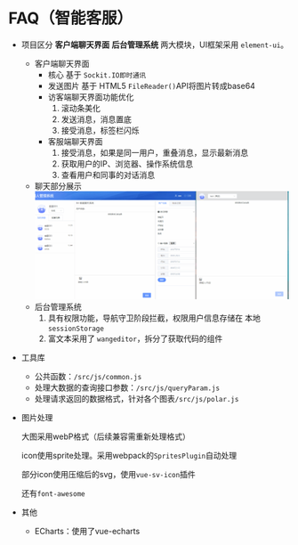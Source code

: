#  FAQ（智能客服）

- 项目区分 **客户端聊天界面** **后台管理系统** 两大模块，UI框架采用 ``element-ui``。

  - 客户端聊天界面
	- 核心
	基于 ``Sockit.IO即时通讯``
	- 发送图片
	基于 HTML5 `FileReader()`API将图片转成base64
	- 访客端聊天界面功能优化
		1. 滚动条美化
		2. 发送消息，消息置底
		3. 接受消息，标签栏闪烁
	- 客服端聊天界面
		1. 接受消息，如果是同一用户，重叠消息，显示最新消息
		2. 获取用户的IP、浏览器、操作系统信息
		3. 查看用户和同事的对话消息
  - 聊天部分展示
  ![faq](https://github.com/qqlcx5/FAQ/blob/master/src/assets/img/faq.gif)
  - 后台管理系统
    1. 具有权限功能，导航守卫阶段拦截，权限用户信息存储在 本地 ``sessionStorage``
    2. 富文本采用了 ``wangeditor``，拆分了获取代码的组件

- 工具库

  - 公共函数：``/src/js/common.js``
  - 处理大数据的查询接口参数：``/src/js/queryParam.js``
  - 处理请求返回的数据格式，针对各个图表``/src/js/polar.js``

- 图片处理

  大图采用webP格式（后续兼容需重新处理格式）

  icon使用sprite处理。采用webpack的``SpritesPlugin``自动处理

  部分icon使用压缩后的svg，使用``vue-sv-icon``插件

  还有``font-awesome``

- 其他

  - ECharts：使用了vue-echarts

    



